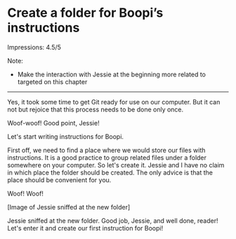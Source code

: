 # Create a folder for Boopi’s instructions

Impressions: 4.5/5

Note:

 - Make the interaction with Jessie at the beginning more related to targeted on this chapter

---

Yes, it took some time to get Git ready for use on our computer. But it can not but rejoice that this process needs to be done only once. 

Woof-woof! Good point, Jessie!

Let's start writing instructions for Boopi. 

First off, we need to find a place where we would store our files with instructions. It is a good practice to group related files under a folder somewhere on your computer. So let's create it. Jessie and I have no claim in which place the folder should be created. The only advice is that the place should be convenient for you. 

Woof! Woof!

[Image of Jessie sniffed at the new folder]

Jessie sniffed at the new folder. Good job, Jessie, and well done, reader! Let's enter it and create our first instruction for Boopi!
